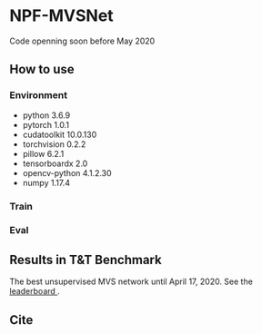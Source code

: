 # NPF-MVSNet
Code openning soon before May 2020

## How to use
### Environment
- python 3.6.9
- pytorch 1.0.1
- cudatoolkit 10.0.130
- torchvision 0.2.2
- pillow 6.2.1
- tensorboardx 2.0
- opencv-python 4.1.2.30
- numpy 1.17.4
### Train

### Eval

## Results in T&T Benchmark
The best unsupervised MVS network until April 17, 2020. See the [leaderboard ](https://www.tanksandtemples.org/details/853/). 

## Cite
